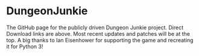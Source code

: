 # DungeonJunkie
The GitHub page for the publicly driven Dungeon Junkie project. Direct Download links are above. Most recent updates and patches will be at the top.
A big thanks to Ian Eisenhower for supporting the game and recreating it for Python 3!
